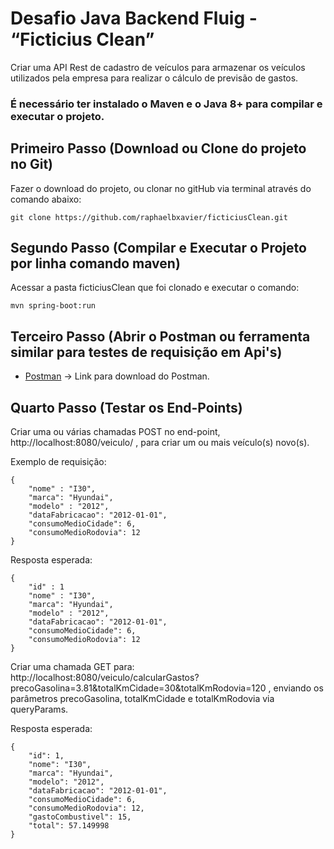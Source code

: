 # Desafio Java Backend Fluig - “Ficticius Clean”
Criar uma API Rest de cadastro de veículos para armazenar os veículos utilizados pela
empresa para realizar o cálculo de previsão de gastos.

### É necessário ter instalado o Maven e o Java 8+ para compilar e executar o projeto.

## Primeiro Passo (Download ou Clone do projeto no Git)
 Fazer o download do projeto, ou clonar no gitHub via terminal através do comando abaixo:
```
git clone https://github.com/raphaelbxavier/ficticiusClean.git
```

## Segundo Passo (Compilar e Executar o Projeto por linha comando maven)

Acessar a pasta ficticiusClean que foi clonado e executar o comando:

```
mvn spring-boot:run
```

## Terceiro Passo (Abrir o Postman ou ferramenta similar para testes de requisição em Api's)

* [Postman](https://www.postman.com/) -> Link para download do Postman.

## Quarto Passo (Testar os End-Points)

Criar uma ou várias chamadas POST no end-point, http://localhost:8080/veiculo/ , para criar um ou mais veículo(s) novo(s).

Exemplo de requisição:

```
{
	"nome" : "I30",
	"marca": "Hyundai",
	"modelo" : "2012",
	"dataFabricacao": "2012-01-01",
	"consumoMedioCidade": 6,
	"consumoMedioRodovia": 12 
}

```

Resposta esperada:

```
{
  	"id" : 1
	"nome" : "I30",
  	"marca": "Hyundai",
  	"modelo" : "2012",
  	"dataFabricacao": "2012-01-01",
  	"consumoMedioCidade": 6,
  	"consumoMedioRodovia": 12 
}

```

Criar uma chamada GET para: http://localhost:8080/veiculo/calcularGastos?precoGasolina=3.81&totalKmCidade=30&totalKmRodovia=120 , enviando os parâmetros precoGasolina, totalKmCidade e totalKmRodovia via queryParams.

Resposta esperada:

```
{
  	"id": 1,
  	"nome": "I30",
  	"marca": "Hyundai",
  	"modelo": "2012",
  	"dataFabricacao": "2012-01-01",
  	"consumoMedioCidade": 6,
  	"consumoMedioRodovia": 12,
  	"gastoCombustivel": 15,
  	"total": 57.149998 
}

```
